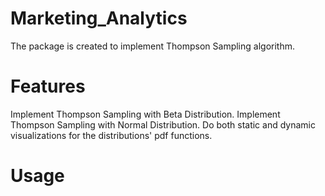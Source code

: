 # Marketing_Analytics
The package is created to implement Thompson Sampling algorithm.

# Features
Implement Thompson Sampling with Beta Distribution.
Implement Thompson Sampling with Normal Distribution.
Do both static and dynamic visualizations for the distributions' pdf functions.

# Usage
